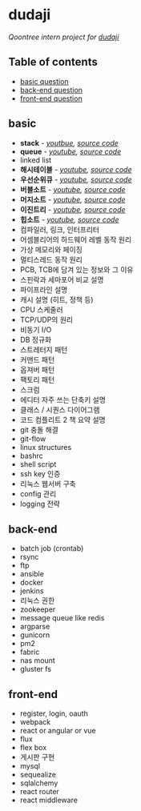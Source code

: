 dudaji
===========

_Qoontree intern project for [dudaji](https://sites.google.com/view/dudaji)_

## Table of contents

- [basic question](#basic)
- [back-end question](#back-end)
- [front-end question](#front-end)

## basic
*	**stack** - _[youtbue](https://www.youtube.com/watch?v=aLGRw0OiNmk), [source code](data-structure/stack/stack_practice.py)_
*	**queue** - _[youtube](https://www.youtube.com/watch?v=_KVtH_nAZLg), [source code](data-structure/queue/queue_practice.py)_
*	linked list
*	**해시테이블** - _[youtube](https://www.youtube.com/watch?v=qXcHg0N6f9o), [source code](data-structure/hash-table/hash_table_practice.py)_
*	**우선순위큐** - _[youtube](https://www.youtube.com/watch?v=_KVtH_nAZLg), [source code](data-structure/heap/heap_practice.py)_
*	**버블소트** - _[youtube](https://www.youtube.com/watch?v=8DnDUGxDBOg), [source code](sort/bubble_sort.py)_
*	**머지소트** - _[youtube](https://www.youtube.com/watch?v=W-ksxCkwGh0), [source code](sort/merge_sort.py)_
*	**이진트리** - _[youtube](https://www.youtube.com/watch?v=4WvUQyKVPAU), [source code](data-structure/tree/tree_practice.py)_
*	**힙소트** - _[youtube](https://www.youtube.com/watch?v=eN9tuusEvtg), [source code](sort/heap_sort.py)_
*	컴파일러, 링크, 인터프리터
*	어셈블리어의 하드웨어 레벨 동작 원리
*	가상 메모리와 페이징
*	멀티스레드 동작 원리
*	PCB, TCB에 담겨 있는 정보와 그 이유
*	스핀락과 세마포어 비교 설명
*	파이프라인 설명
*	캐시 설명 (히트, 정책 등)
*	CPU 스케줄러
*	TCP/UDP의 원리
*	비동기 I/O
*	DB 정규화
*	스트레터지 패턴
*	커맨드 패턴
*	옵져버 패턴
*	팩토리 패턴
*	스크럼
*	에디터 자주 쓰는 단축키 설명
*	클래스 / 시퀀스 다이어그램
*	코드 컴플리트 2 책 요약 설명
*	git 충돌 해결
*	git-flow
*	linux structures
*	bashrc
*	shell script
*	ssh key 인증
*	리눅스 웹서버 구축
*	config 관리
*	logging 전략

## back-end
*	batch job (crontab)
*	rsync
*	ftp
*	ansible
*	docker
*	jenkins
*	리눅스 권한
*	zookeeper
*	message queue like redis
*	argparse
*	gunicorn
*	pm2
*	fabric
*	nas mount
*	gluster fs

## front-end
*	register, login, oauth
*	webpack
*	react or angular or vue
*	flux
*	flex box
*	게시판 구현
*	mysql 
*	sequealize
*	sqlalchemy
*	react router
*	react middleware 
